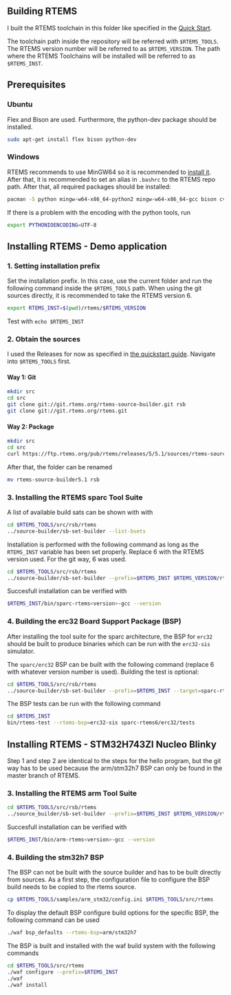 ## Building RTEMS

I built the RTEMS toolchain in this folder like
specified in the [Quick Start](https://docs.rtems.org/branches/master/user/start/index.html).

The toolchain path inside the repository will be referred with `$RTEMS_TOOLS`.
The RTEMS version number will be referred to as `$RTEMS_VERSION`.
The path where the RTEMS Toolchains will be installed will be referred to as `$RTEMS_INST`.

## Prerequisites

### Ubuntu
Flex and Bison are used. Furthermore, the python-dev package should be installed.

```sh
sudo apt-get install flex bison python-dev
```

### Windows

RTEMS recommends to use MinGW64 so it is recommended to [install it](https://www.msys2.org/).
After that, it is recommended to set an alias in `.bashrc` to the RTEMS repo path.
After that, all required packages should be installed:

```sh
pacman -S python mingw-w64-x86_64-python2 mingw-w64-x86_64-gcc bison cvs diffutils git make patch tar texinfo unzip flex
```

If there is a problem with the encoding with the python tools, run

```sh
export PYTHONIOENCODING=UTF-8
```

## Installing RTEMS - Demo application

### 1. Setting installation prefix

Set the installation prefix. In this case, use the current folder
and run the following command inside the `$RTEMS_TOOLS` path.
When using the git sources directly, it is recommended to take the RTEMS version 6.

```sh
export RTEMS_INST=$(pwd)/rtems/$RTEMS_VERSION
```

Test with `echo $RTEMS_INST`

### 2. Obtain the sources

I used the Releases for now as specified in 
[the quickstart guide](https://docs.rtems.org/branches/master/user/start/sources.html).
Navigate into `$RTEMS_TOOLS` first.

#### Way 1: Git
```sh
mkdir src
cd src
git clone git://git.rtems.org/rtems-source-builder.git rsb
git clone git://git.rtems.org/rtems.git
```

#### Way 2: Package
```sh
mkdir src
cd src
curl https://ftp.rtems.org/pub/rtems/releases/5/5.1/sources/rtems-source-builder-5.1.tar.xz | tar xJf -
```

After that, the folder can be renamed 
```sh
mv rtems-source-builder5.1 rsb
```

### 3. Installing the RTEMS sparc Tool Suite

A list of available build sats can be shown with with
```sh
cd $RTEMS_TOOLS/src/rsb/rtems
../source-builder/sb-set-builder --list-bsets
```

Installation is performed with the following command
as long as the `RTEMS_INST` variable has been set properly.
Replace 6 with the RTEMS version used. For the git way, 6 was used.

```sh
cd $RTEMS_TOOLS/src/rsb/rtems
../source-builder/sb-set-builder --prefix=$RTEMS_INST $RTEMS_VERSION/rtems-sparc
```

Succesfull installation can be verified with
```sh
$RTEMS_INST/bin/sparc-rtems<version>-gcc --version
```

### 4. Building the erc32 Board Support Package (BSP)

After installing the tool suite for the sparc architecture, the BSP for `erc32` should be built to produce binaries which can be run with the `erc32-sis` simulator.

The `sparc/erc32` BSP can be built with the following command (replace 6 with whatever version number is used). Building the test is optional:

```sh
cd $RTEMS_TOOLS/src/rsb/rtems
../source-builder/sb-set-builder --prefix=$RTEMS_INST --target=sparc-rtems6 --with-rtems-bsp=erc32 --with-rtems-tests=yes 6/rtems-kernel
```

The BSP tests can be run with the following command

```sh
cd $RTEMS_INST
bin/rtems-test --rtems-bsp=erc32-sis sparc-rtems6/erc32/tests
```

## Installing RTEMS - STM32H743ZI Nucleo Blinky

Step 1 and step 2 are identical to the steps for the hello program, but the git way has to be used because the arm/stm32h7 BSP can only be found in the master branch of RTEMS.

### 3. Installing the RTEMS arm Tool Suite

```sh
cd $RTEMS_TOOLS/src/rsb/rtems
../source_builder/sb-set-builder --prefix=$RTEMS_INST $RTEMS_VERSION/rtems-arm
```

Succesfull installation can be verified with
```sh
$RTEMS_INST/bin/arm-rtems<version>-gcc --version
```

### 4. Building the stm32h7 BSP

The BSP can not be built with the source builder and has to be built directly from sources. As a first step, the configuration file to configure the BSP build needs to be copied to the rtems source.

```sh
cp $RTEMS_TOOLS/samples/arm_stm32/config.ini $RTEMS_TOOLS/src/rtems
```
To display the default BSP configure build options for the specific BSP, the following command can be used

```sh
./waf bsp_defaults --rtems-bsp=arm/stm32h7
```

The BSP is built and installed with the waf build system with the 
following commands


```sh
cd $RTEMS_TOOLS/src/rtems
./waf configure --prefix=$RTEMS_INST 
./waf
./waf install
```

